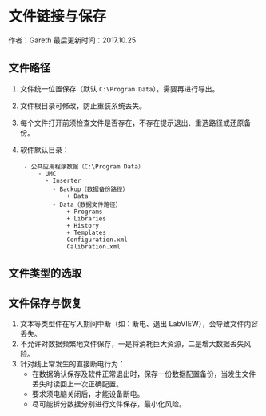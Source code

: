 # 文件链接与保存

作者：Gareth 最后更新时间：2017.10.25

## 文件路径

1. 文件统一位置保存（默认 `C:\Program Data`），需要再进行导出。

1. 文件根目录可修改，防止重装系统丢失。

1. 每个文件打开前须检查文件是否存在，不存在提示退出、重选路径或还原备份。

1. 软件默认目录：

        - 公共应用程序数据（C:\Program Data）
            - UMC
              - Inserter
                - Backup（数据备份路径）
                    + Data
                - Data（数据文件路径）
                    + Programs
                    + Libraries
                    + History
                    + Templates
                    Configuration.xml
                    Calibration.xml

## 文件类型的选取

## 文件保存与恢复

1. 文本等类型件在写入期间中断（如：断电、退出 LabVIEW），会导致文件内容丢失。
1. 不允许对数据频繁地文件保存，一是将消耗巨大资源，二是增大数据丢失风险。
1. 针对线上常发生的直接断电行为：
   - 在数据确认保存及软件正常退出时，保存一份数据配置备份，当发生文件丢失时读回上一次正确配置。
   - 要求须电脑关闭后，才能设备断电。
   - 尽可能拆分数据分别进行文件保存，最小化风险。